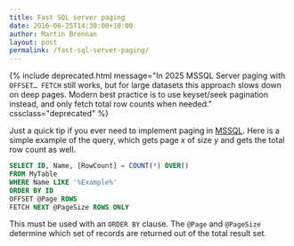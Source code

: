 ```yaml
---
title: Fast SQL server paging
date: 2016-06-25T14:30:00+10:00
author: Martin Brennan
layout: post
permalink: /fast-sql-server-paging/
---
```



{% include deprecated.html message="In 2025 MSSQL Server paging with `OFFSET… FETCH` still works, but for large datasets this approach slows down on deep pages. Modern best practice is to use keyset/seek pagination instead, and only fetch total row counts when needed." cssclass="deprecated" %}

Just a quick tip if you ever need to implement paging in [MSSQL](https://www.microsoft.com/en-au/server-cloud/products/sql-server/). Here is a simple example of the query, which gets page _x_ of size _y_ and gets the total row count as well.

```sql
SELECT ID, Name, [RowCount] = COUNT(*) OVER()
FROM MyTable
WHERE Name LIKE '%Example%'
ORDER BY ID
OFFSET @Page ROWS
FETCH NEXT @PageSize ROWS ONLY
```

This must be used with an `ORDER BY` clause. The `@Page` and `@PageSize` determine which set of records are returned out of the total result set.
